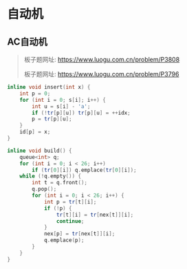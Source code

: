 # 自动机

## AC自动机
> 板子题网址: https://www.luogu.com.cn/problem/P3808
>
> 板子题网址: https://www.luogu.com.cn/problem/P3796

```cpp
inline void insert(int x) {
    int p = 0;
    for (int i = 0; s[i]; i++) {
        int u = s[i] - 'a';
        if (!tr[p][u]) tr[p][u] = ++idx;
        p = tr[p][u];
    }
    id[p] = x;
}

inline void build() {
    queue<int> q;
    for (int i = 0; i < 26; i++)
        if (tr[0][i]) q.emplace(tr[0][i]);
    while (!q.empty()) {
        int t = q.front();
        q.pop();
        for (int i = 0; i < 26; i++) {
            int p = tr[t][i];
            if (!p) {
                tr[t][i] = tr[nex[t]][i];
                continue;
            }
            nex[p] = tr[nex[t]][i];
            q.emplace(p);
        }
    }
}
```
